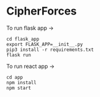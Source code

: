 # CipherForces

To run flask app -> 
  
    cd flask_app
    export FLASK_APP=__init__.py
    pip3 install -r requirements.txt
    flask run
    
To run react app ->

    cd app
    npm install
    npm start
